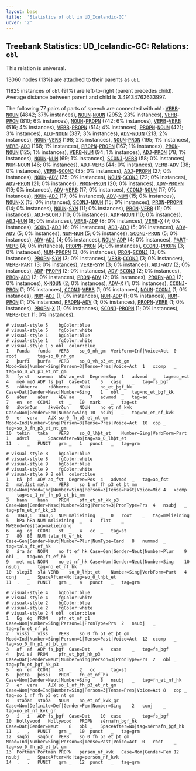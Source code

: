 ```yaml
---
layout: base
title:  'Statistics of obl in UD_Icelandic-GC'
udver: '2'
---
```


## Treebank Statistics: UD_Icelandic-GC: Relations: `obl`

This relation is universal.

13060 nodes (13%) are attached to their parents as `obl`.

11825 instances of `obl` (91%) are left-to-right (parent precedes child).
Average distance between parent and child is 3.49134762633997.

The following 77 pairs of parts of speech are connected with `obl`: <tt><a href="is_gc-pos-VERB.html">VERB</a></tt>-<tt><a href="is_gc-pos-NOUN.html">NOUN</a></tt> (4842; 37% instances), <tt><a href="is_gc-pos-NOUN.html">NOUN</a></tt>-<tt><a href="is_gc-pos-NOUN.html">NOUN</a></tt> (2952; 23% instances), <tt><a href="is_gc-pos-VERB.html">VERB</a></tt>-<tt><a href="is_gc-pos-PRON.html">PRON</a></tt> (810; 6% instances), <tt><a href="is_gc-pos-NOUN.html">NOUN</a></tt>-<tt><a href="is_gc-pos-PROPN.html">PROPN</a></tt> (742; 6% instances), <tt><a href="is_gc-pos-VERB.html">VERB</a></tt>-<tt><a href="is_gc-pos-VERB.html">VERB</a></tt> (516; 4% instances), <tt><a href="is_gc-pos-VERB.html">VERB</a></tt>-<tt><a href="is_gc-pos-PROPN.html">PROPN</a></tt> (514; 4% instances), <tt><a href="is_gc-pos-PROPN.html">PROPN</a></tt>-<tt><a href="is_gc-pos-NOUN.html">NOUN</a></tt> (421; 3% instances), <tt><a href="is_gc-pos-ADJ.html">ADJ</a></tt>-<tt><a href="is_gc-pos-NOUN.html">NOUN</a></tt> (337; 3% instances), <tt><a href="is_gc-pos-ADV.html">ADV</a></tt>-<tt><a href="is_gc-pos-NOUN.html">NOUN</a></tt> (213; 2% instances), <tt><a href="is_gc-pos-NOUN.html">NOUN</a></tt>-<tt><a href="is_gc-pos-VERB.html">VERB</a></tt> (198; 2% instances), <tt><a href="is_gc-pos-NOUN.html">NOUN</a></tt>-<tt><a href="is_gc-pos-PRON.html">PRON</a></tt> (195; 1% instances), <tt><a href="is_gc-pos-VERB.html">VERB</a></tt>-<tt><a href="is_gc-pos-ADJ.html">ADJ</a></tt> (168; 1% instances), <tt><a href="is_gc-pos-PROPN.html">PROPN</a></tt>-<tt><a href="is_gc-pos-PROPN.html">PROPN</a></tt> (167; 1% instances), <tt><a href="is_gc-pos-PRON.html">PRON</a></tt>-<tt><a href="is_gc-pos-NOUN.html">NOUN</a></tt> (125; 1% instances), <tt><a href="is_gc-pos-VERB.html">VERB</a></tt>-<tt><a href="is_gc-pos-NUM.html">NUM</a></tt> (94; 1% instances), <tt><a href="is_gc-pos-ADJ.html">ADJ</a></tt>-<tt><a href="is_gc-pos-PRON.html">PRON</a></tt> (78; 1% instances), <tt><a href="is_gc-pos-NOUN.html">NOUN</a></tt>-<tt><a href="is_gc-pos-NUM.html">NUM</a></tt> (69; 1% instances), <tt><a href="is_gc-pos-SCONJ.html">SCONJ</a></tt>-<tt><a href="is_gc-pos-VERB.html">VERB</a></tt> (58; 0% instances), <tt><a href="is_gc-pos-NUM.html">NUM</a></tt>-<tt><a href="is_gc-pos-NOUN.html">NOUN</a></tt> (46; 0% instances), <tt><a href="is_gc-pos-ADJ.html">ADJ</a></tt>-<tt><a href="is_gc-pos-VERB.html">VERB</a></tt> (44; 0% instances), <tt><a href="is_gc-pos-VERB.html">VERB</a></tt>-<tt><a href="is_gc-pos-ADV.html">ADV</a></tt> (38; 0% instances), <tt><a href="is_gc-pos-VERB.html">VERB</a></tt>-<tt><a href="is_gc-pos-SCONJ.html">SCONJ</a></tt> (35; 0% instances), <tt><a href="is_gc-pos-ADJ.html">ADJ</a></tt>-<tt><a href="is_gc-pos-PROPN.html">PROPN</a></tt> (27; 0% instances), <tt><a href="is_gc-pos-NOUN.html">NOUN</a></tt>-<tt><a href="is_gc-pos-ADV.html">ADV</a></tt> (25; 0% instances), <tt><a href="is_gc-pos-NOUN.html">NOUN</a></tt>-<tt><a href="is_gc-pos-SCONJ.html">SCONJ</a></tt> (22; 0% instances), <tt><a href="is_gc-pos-ADV.html">ADV</a></tt>-<tt><a href="is_gc-pos-PRON.html">PRON</a></tt> (21; 0% instances), <tt><a href="is_gc-pos-PRON.html">PRON</a></tt>-<tt><a href="is_gc-pos-PRON.html">PRON</a></tt> (20; 0% instances), <tt><a href="is_gc-pos-ADV.html">ADV</a></tt>-<tt><a href="is_gc-pos-PROPN.html">PROPN</a></tt> (19; 0% instances), <tt><a href="is_gc-pos-ADV.html">ADV</a></tt>-<tt><a href="is_gc-pos-VERB.html">VERB</a></tt> (17; 0% instances), <tt><a href="is_gc-pos-CCONJ.html">CCONJ</a></tt>-<tt><a href="is_gc-pos-NOUN.html">NOUN</a></tt> (17; 0% instances), <tt><a href="is_gc-pos-NOUN.html">NOUN</a></tt>-<tt><a href="is_gc-pos-ADJ.html">ADJ</a></tt> (17; 0% instances), <tt><a href="is_gc-pos-ADV.html">ADV</a></tt>-<tt><a href="is_gc-pos-NUM.html">NUM</a></tt> (15; 0% instances), <tt><a href="is_gc-pos-NOUN.html">NOUN</a></tt>-<tt><a href="is_gc-pos-X.html">X</a></tt> (15; 0% instances), <tt><a href="is_gc-pos-SCONJ.html">SCONJ</a></tt>-<tt><a href="is_gc-pos-NOUN.html">NOUN</a></tt> (15; 0% instances), <tt><a href="is_gc-pos-PRON.html">PRON</a></tt>-<tt><a href="is_gc-pos-PROPN.html">PROPN</a></tt> (14; 0% instances), <tt><a href="is_gc-pos-NOUN.html">NOUN</a></tt>-<tt><a href="is_gc-pos-SYM.html">SYM</a></tt> (11; 0% instances), <tt><a href="is_gc-pos-PRON.html">PRON</a></tt>-<tt><a href="is_gc-pos-VERB.html">VERB</a></tt> (11; 0% instances), <tt><a href="is_gc-pos-ADJ.html">ADJ</a></tt>-<tt><a href="is_gc-pos-SCONJ.html">SCONJ</a></tt> (10; 0% instances), <tt><a href="is_gc-pos-ADP.html">ADP</a></tt>-<tt><a href="is_gc-pos-NOUN.html">NOUN</a></tt> (10; 0% instances), <tt><a href="is_gc-pos-ADJ.html">ADJ</a></tt>-<tt><a href="is_gc-pos-NUM.html">NUM</a></tt> (8; 0% instances), <tt><a href="is_gc-pos-VERB.html">VERB</a></tt>-<tt><a href="is_gc-pos-ADP.html">ADP</a></tt> (8; 0% instances), <tt><a href="is_gc-pos-VERB.html">VERB</a></tt>-<tt><a href="is_gc-pos-X.html">X</a></tt> (7; 0% instances), <tt><a href="is_gc-pos-SCONJ.html">SCONJ</a></tt>-<tt><a href="is_gc-pos-ADJ.html">ADJ</a></tt> (6; 0% instances), <tt><a href="is_gc-pos-ADJ.html">ADJ</a></tt>-<tt><a href="is_gc-pos-ADJ.html">ADJ</a></tt> (5; 0% instances), <tt><a href="is_gc-pos-ADV.html">ADV</a></tt>-<tt><a href="is_gc-pos-ADV.html">ADV</a></tt> (5; 0% instances), <tt><a href="is_gc-pos-NUM.html">NUM</a></tt>-<tt><a href="is_gc-pos-NUM.html">NUM</a></tt> (5; 0% instances), <tt><a href="is_gc-pos-SCONJ.html">SCONJ</a></tt>-<tt><a href="is_gc-pos-PRON.html">PRON</a></tt> (5; 0% instances), <tt><a href="is_gc-pos-ADV.html">ADV</a></tt>-<tt><a href="is_gc-pos-ADJ.html">ADJ</a></tt> (4; 0% instances), <tt><a href="is_gc-pos-NOUN.html">NOUN</a></tt>-<tt><a href="is_gc-pos-ADP.html">ADP</a></tt> (4; 0% instances), <tt><a href="is_gc-pos-PART.html">PART</a></tt>-<tt><a href="is_gc-pos-VERB.html">VERB</a></tt> (4; 0% instances), <tt><a href="is_gc-pos-PROPN.html">PROPN</a></tt>-<tt><a href="is_gc-pos-PRON.html">PRON</a></tt> (4; 0% instances), <tt><a href="is_gc-pos-CCONJ.html">CCONJ</a></tt>-<tt><a href="is_gc-pos-PROPN.html">PROPN</a></tt> (3; 0% instances), <tt><a href="is_gc-pos-NUM.html">NUM</a></tt>-<tt><a href="is_gc-pos-PROPN.html">PROPN</a></tt> (3; 0% instances), <tt><a href="is_gc-pos-PRON.html">PRON</a></tt>-<tt><a href="is_gc-pos-SCONJ.html">SCONJ</a></tt> (3; 0% instances), <tt><a href="is_gc-pos-PROPN.html">PROPN</a></tt>-<tt><a href="is_gc-pos-SYM.html">SYM</a></tt> (3; 0% instances), <tt><a href="is_gc-pos-VERB.html">VERB</a></tt>-<tt><a href="is_gc-pos-CCONJ.html">CCONJ</a></tt> (3; 0% instances), <tt><a href="is_gc-pos-VERB.html">VERB</a></tt>-<tt><a href="is_gc-pos-PART.html">PART</a></tt> (3; 0% instances), <tt><a href="is_gc-pos-VERB.html">VERB</a></tt>-<tt><a href="is_gc-pos-SYM.html">SYM</a></tt> (3; 0% instances), <tt><a href="is_gc-pos-ADJ.html">ADJ</a></tt>-<tt><a href="is_gc-pos-ADV.html">ADV</a></tt> (2; 0% instances), <tt><a href="is_gc-pos-ADP.html">ADP</a></tt>-<tt><a href="is_gc-pos-PROPN.html">PROPN</a></tt> (2; 0% instances), <tt><a href="is_gc-pos-ADV.html">ADV</a></tt>-<tt><a href="is_gc-pos-SCONJ.html">SCONJ</a></tt> (2; 0% instances), <tt><a href="is_gc-pos-PRON.html">PRON</a></tt>-<tt><a href="is_gc-pos-ADJ.html">ADJ</a></tt> (2; 0% instances), <tt><a href="is_gc-pos-PRON.html">PRON</a></tt>-<tt><a href="is_gc-pos-ADV.html">ADV</a></tt> (2; 0% instances), <tt><a href="is_gc-pos-PROPN.html">PROPN</a></tt>-<tt><a href="is_gc-pos-ADJ.html">ADJ</a></tt> (2; 0% instances), <tt><a href="is_gc-pos-X.html">X</a></tt>-<tt><a href="is_gc-pos-NOUN.html">NOUN</a></tt> (2; 0% instances), <tt><a href="is_gc-pos-ADV.html">ADV</a></tt>-<tt><a href="is_gc-pos-X.html">X</a></tt> (1; 0% instances), <tt><a href="is_gc-pos-CCONJ.html">CCONJ</a></tt>-<tt><a href="is_gc-pos-PRON.html">PRON</a></tt> (1; 0% instances), <tt><a href="is_gc-pos-CCONJ.html">CCONJ</a></tt>-<tt><a href="is_gc-pos-VERB.html">VERB</a></tt> (1; 0% instances), <tt><a href="is_gc-pos-NOUN.html">NOUN</a></tt>-<tt><a href="is_gc-pos-CCONJ.html">CCONJ</a></tt> (1; 0% instances), <tt><a href="is_gc-pos-NUM.html">NUM</a></tt>-<tt><a href="is_gc-pos-ADJ.html">ADJ</a></tt> (1; 0% instances), <tt><a href="is_gc-pos-NUM.html">NUM</a></tt>-<tt><a href="is_gc-pos-ADP.html">ADP</a></tt> (1; 0% instances), <tt><a href="is_gc-pos-NUM.html">NUM</a></tt>-<tt><a href="is_gc-pos-PRON.html">PRON</a></tt> (1; 0% instances), <tt><a href="is_gc-pos-PROPN.html">PROPN</a></tt>-<tt><a href="is_gc-pos-ADV.html">ADV</a></tt> (1; 0% instances), <tt><a href="is_gc-pos-PROPN.html">PROPN</a></tt>-<tt><a href="is_gc-pos-VERB.html">VERB</a></tt> (1; 0% instances), <tt><a href="is_gc-pos-PROPN.html">PROPN</a></tt>-<tt><a href="is_gc-pos-X.html">X</a></tt> (1; 0% instances), <tt><a href="is_gc-pos-SCONJ.html">SCONJ</a></tt>-<tt><a href="is_gc-pos-PROPN.html">PROPN</a></tt> (1; 0% instances), <tt><a href="is_gc-pos-VERB.html">VERB</a></tt>-<tt><a href="is_gc-pos-DET.html">DET</a></tt> (1; 0% instances).


~~~ conllu
# visual-style 5	bgColor:blue
# visual-style 5	fgColor:white
# visual-style 1	bgColor:blue
# visual-style 1	fgColor:white
# visual-style 1 5 obl	color:blue
1	Funda	funda	VERB	so_0_nh_gm	VerbForm=Inf|Voice=Act	0	root	_	tag=so_0_nh_gm
2	þurfi	þurfa	VERB	so_0_vh_p3_et_nt_gm	Mood=Sub|Number=Sing|Person=3|Tense=Pres|Voice=Act	1	xcomp	_	tag=so_0_vh_p3_et_nt_gm
3	fyrst	snemma	ADV	ao_est	Degree=Sup	1	advmod	_	tag=ao_est
4	með	með	ADP	fs_þgf	Case=Dat	5	case	_	tag=fs_þgf
5	ráðherra	ráðherra	NOUN	no_et_þgf_kk	Case=Dat|Gender=Masc|Number=Sing	1	obl	_	tag=no_et_þgf_kk
6	áður	áður	ADV	ao	_	7	advmod	_	tag=ao
7	en	en	CCONJ	st	_	10	mark	_	tag=st
8	ákvörðun	ákvörðun	NOUN	no_et_nf_kvk	Case=Nom|Gender=Fem|Number=Sing	10	nsubj	_	tag=no_et_nf_kvk
9	er	vera	AUX	so_0_fh_p3_et_nt_gm	Mood=Ind|Number=Sing|Person=3|Tense=Pres|Voice=Act	10	cop	_	tag=so_0_fh_p3_et_nt_gm
10	tekin	taka	VERB	so_0_lhþt_et	Number=Sing|VerbForm=Part	1	advcl	_	SpaceAfter=No|tag=so_0_lhþt_et
11	.	_	PUNCT	grm	_	1	punct	_	tag=grm

~~~


~~~ conllu
# visual-style 8	bgColor:blue
# visual-style 8	fgColor:white
# visual-style 9	bgColor:blue
# visual-style 9	fgColor:white
# visual-style 9 8 obl	color:blue
1	Þá	þá	ADV	ao_fst	Degree=Pos	4	advmod	_	tag=ao_fst
2	mældist	mæla	VERB	so_1_nf_fh_p3_et_þt_mm	Case=Nom|Mood=Ind|Number=Sing|Person=3|Tense=Past|Voice=Mid	4	xcomp	_	tag=so_1_nf_fh_p3_et_þt_mm
3	hann	hann	PRON	pfn_et_nf_kk_p3	Case=Nom|Gender=Masc|Number=Sing|Person=3|PronType=Prs	4	nsubj	_	tag=pfn_et_nf_kk_p3
4	1040,6	1040,6	NUM	mælieining	_	0	root	_	tag=mælieining
5	hPa	hPa	NUM	mælieining	_	4	flat	_	MWEEnd=Yes|tag=mælieining
6	og	og	CCONJ	st	_	4	cc	_	tag=st
7	80	80	NUM	tala_ft_ef_hk	Case=Gen|Gender=Neut|Number=Plur|NumType=Card	8	nummod	_	tag=tala_ft_ef_hk
8	ára	ár	NOUN	no_ft_ef_hk	Case=Gen|Gender=Neut|Number=Plur	9	obl	_	tag=no_ft_ef_hk
9	met	met	NOUN	no_et_nf_hk	Case=Nom|Gender=Neut|Number=Sing	10	nsubj	_	tag=no_et_nf_hk
10	slegið	slá	VERB	so_0_lhþt_et	Number=Sing|VerbForm=Part	4	conj	_	SpaceAfter=No|tag=so_0_lhþt_et
11	.	_	PUNCT	grm	_	4	punct	_	tag=grm

~~~


~~~ conllu
# visual-style 4	bgColor:blue
# visual-style 4	fgColor:white
# visual-style 2	bgColor:blue
# visual-style 2	fgColor:white
# visual-style 2 4 obl	color:blue
1	Ég	ég	PRON	pfn_et_nf_p1	Case=Nom|Number=Sing|Person=1|PronType=Prs	2	nsubj	_	tag=pfn_et_nf_p1
2	vissi	viss	VERB	so_0_fh_p1_et_þt_gm	Mood=Ind|Number=Sing|Person=1|Tense=Past|Voice=Act	12	ccomp	_	tag=so_0_fh_p1_et_þt_gm
3	af	af	ADP	fs_þgf	Case=Dat	4	case	_	tag=fs_þgf
4	því	sá	PRON	pfn_et_þgf_hk_p3	Case=Dat|Gender=Neut|Number=Sing|Person=3|PronType=Prs	2	obl	_	tag=pfn_et_þgf_hk_p3
5	en	en	CCONJ	st	_	2	cc	_	tag=st
6	þetta	þessi	PRON	fn_et_nf_hk	Case=Nom|Gender=Neut|Number=Sing	8	nsubj	_	tag=fn_et_nf_hk
7	er	vera	AUX	so_1_nf_fh_p3_et_nt_gm	Case=Nom|Mood=Ind|Number=Sing|Person=3|Tense=Pres|Voice=Act	8	cop	_	tag=so_1_nf_fh_p3_et_nt_gm
8	staðan	staða	NOUN	no_et_nf_kvk_gr	Case=Nom|Definite=Def|Gender=Fem|Number=Sing	2	conj	_	tag=no_et_nf_kvk_gr
9	í	í	ADP	fs_þgf	Case=Dat	10	case	_	tag=fs_þgf
10	Hollywood	Hollywood	PROPN	sérnafn_þgf_hk	Case=Dat|Gender=Neut	8	obl	_	SpaceAfter=No|tag=sérnafn_þgf_hk
11	,	,	PUNCT	grm	_	10	punct	_	tag=grm
12	sagði	sagður	VERB	so_0_fh_p3_et_þt_gm	Mood=Ind|Number=Sing|Person=3|Tense=Past|Voice=Act	0	root	_	tag=so_0_fh_p3_et_þt_gm
13	Portman	Portman	PROPN	person_nf_kvk	Case=Nom|Gender=Fem	12	nsubj	_	SpaceAfter=No|tag=person_nf_kvk
14	.	.	PUNCT	grm	_	12	punct	_	tag=grm

~~~


